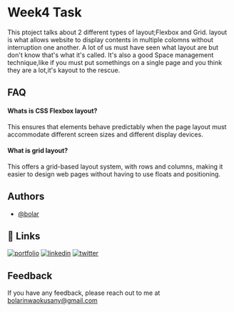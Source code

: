 # Week4 Task

This ptoject talks about 2 different types of layout;Flexbox and Grid.
layout is what allows website to display contents in multiple colomns without interruption one another.
A lot of us must have seen what layout are but don't know that's what it's called.
It's also a good Space management technique,like if you must put somethings on a single page and you think they are a lot,it's kayout to the rescue.

## FAQ

#### Whats is CSS Flexbox layout?

This ensures that elements behave predictably when the page layout must accommodate different screen sizes and different display devices.

#### What is grid layout?

This offers a grid-based layout system, with rows and columns, making it easier to design web pages without having to use floats and positioning.


## Authors

- [@bolar](https://www.github.com/bholar)


## 🔗 Links
[![portfolio](https://img.shields.io/badge/my_portfolio-000?style=for-the-badge&logo=ko-fi&logoColor=white)](https://katherineoelsner.com/)
[![linkedin](https://img.shields.io/badge/linkedin-0A66C2?style=for-the-badge&logo=linkedin&logoColor=white)](https://www.linkedin.com/)
[![twitter](https://img.shields.io/badge/twitter-1DA1F2?style=for-the-badge&logo=twitter&logoColor=white)](https://twitter.com/bhollar_dnm)


## Feedback

If you have any feedback, please reach out to me at bolarinwaokusany@gmail.com


